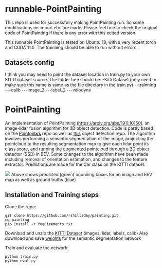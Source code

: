 # runnable-PointPainting
This repo is used for successfully making PointPainting run. So some modifications on import etc. are made. Please feel free to check the original code of PointPainting if there is any error with this edited version.

This runnable PointPainting is tested on Ubuntu 18, with a very recent torch and CUDA 11.0. The trainning should be able to run without errors.

## Datasets config
I think you may need to point the dataset location in train.py to your own KITTI dataset source.
The folder tree should be:
-Kitti Dataset (only need to make sure this name is same as the file directory in the train.py)
--trainning
---calib
---image_2
---label_2
---velodyne

# PointPainting
An implementation of PointPainting (https://arxiv.org/abs/1911.10150), an image-lidar fusion algorithm for 3D object detection. Code is partly based on the [Pointpillars](https://github.com/nutonomy/second.pytorch) repo as well as [this](https://github.com/sgrvinod/a-PyTorch-Tutorial-to-Object-Detection) object detection repo. The algorithm involves performing a semantic segmentation of the image, projecting the pointcloud to the resulting segmentation map to give each lidar point its class score, and running the augmented pointcloud through a 2D object detector (SSD) in BEV. Some changes to the algorithm have been made including removal of orientation estimation, and changes to the feature extractor. Predictions are made for the Car class on the KITTI dataset.

![](prediction.png)
Above shows predicted (green) bounding boxes for an image and BEV map as well as ground truths (blue)

## Installation and Training steps
Clone the repo:
```
git clone https://github.com/rshilliday/painting.git
cd painting
pip install -r requirements.txt
```
Download and unzip the [KITTI Dataset](http://www.cvlibs.net/datasets/kitti/eval_object.php?obj_benchmark=bev) (images, lidar, labels, calib)
Also download and save [weights](https://drive.google.com/file/d/1nqSDmTx97Y23j7L3Wca5hPudxXp57A7J/view?usp=sharing) for the semantic segmentation network

Train and evaluate the network:
```
python train.py
python eval.py
```
